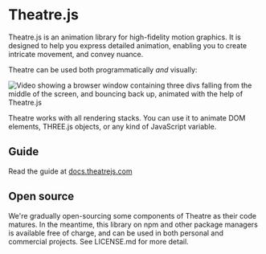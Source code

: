 # Theatre.js

Theatre.js is an animation library for high-fidelity motion graphics. It is designed to help you express detailed animation, enabling you to create intricate movement, and convey nuance.

Theatre can be used both programmatically *and* visually:

![Video showing a browser window containing three divs falling from the middle of the screen, and bouncing back up, animated with the help of Theatre.js](https://docs.theatrejs.com/public/preview-1.gif)

Theatre works with all rendering stacks. You can use it to animate DOM elements, THREE.js objects, or any kind of JavaScript variable.

## Guide

Read the guide at [docs.theatrejs.com](https://docs.theatrejs.com)

## Open source

We're gradually open-sourcing some components of Theatre as their code matures. In the meantime, this library on npm and other package managers is available free of charge, and can be used in both personal and commercial projects. See LICENSE.md for more detail.